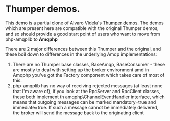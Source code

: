 # Thumper demos.

This   demo  is   a  partial   clone  of   Alvaro   Videla's  [Thumper
demos](https://github.com/videlalvaro/Thumper).   The demos  which are
present here  are compatible with  the original Thumper demos,  and so
should  provide a  good start  point of  users who  want to  move from
php-amqplib to **Amqphp**

There are 2  major differences between this Thumper  and the original,
and   these  boil  down   to  differences   in  the   underlying  Amqp
implementations:

 1.  There are no Thumper base classes, BaseAmqp, BaseConsumer - these
 are  mostly to deal  with setting  up the  broker environment  amd in
 Amqphp you've got  the Factory component which takes  care of most of
 this.
 2.  php-amqplib has  no way of receiving rejected  messages (at least
 none that I'm  aware of), if you look at  the RpcServer and RpcClient
 classes,   these   both   implement   th   amqphp\ChannelEventHandler
 interface,  which   means  that  outgoing  messages   can  be  marked
 mandatory=true  and  immediate=true.  If  such  a  message cannot  be
 immediately delivered, the  broker will send the message  back to the
 originating client

